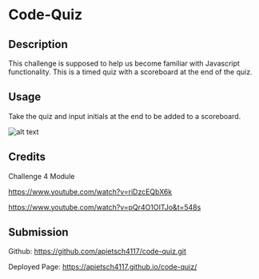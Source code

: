 # Code-Quiz

## Description

This challenge is supposed to help us become familiar with Javascript functionality. This is a timed quiz with a scoreboard at the end of the quiz. 

## Usage

Take the quiz and input initials at the end to be added to a scoreboard.


![alt text](assets/Screenshot.png)


## Credits

Challenge 4 Module

https://www.youtube.com/watch?v=riDzcEQbX6k

https://www.youtube.com/watch?v=pQr4O1OITJo&t=548s

## Submission

Github: https://github.com/apietsch4117/code-quiz.git

Deployed Page: https://apietsch4117.github.io/code-quiz/
